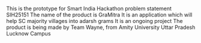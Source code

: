 This is the prototype for Smart India Hackathon problem statement SIH25151
The name of the product is GraMitra 
It is an application which will help SC majority villages into adarsh grams
It is an ongoing project 
The product is being made by Team Wayne, from Amity University Uttar Pradesh Lucknow Campus
